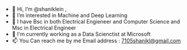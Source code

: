 - 👋 Hi, I’m @shaniklein , 
- 👀 I’m interested in Machine and Deep Learning
- 🌱 I have Bsc in both Electrical Engieneer and Computer Science and Msc in Electrical Engineer
- 💞️ I'm currently working as a Data Scienctist at Microsoft 
- 📫 You Can reach me by me Email address : 7105shanikl@gmail.com

